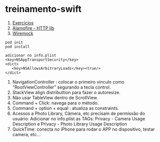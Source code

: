 # treinamento-swift

1. [Exercícios](https://github.com/CWISoftware/treinamento-ios)
2. [Alamofire - HTTP lib](https://github.com/Alamofire/Alamofire)
3. [Wiremock](http://wiremock.org/docs/api/)

```
pod init
pod install

adicionar no info.plist
<key>NSAppTransportSecurity</key>  
<dict>  
   <key>NSAllowsArbitraryLoads</key><true/>  
</dict>
```

1. NavigationController : colocar o primeiro vinculo como "RootViewController" segurando a tecla control.
2. StackView align distributtion para fazer o autoresize.
3. Não usar TableView dentro de ScrollView.
4. Command + Click: navega para o método.
5. Command + option + equal : atualiza as constraints.
6. Acessos a Photo Library, Câmera, etc precisam de permissão do usuário: Adicionar no info.plist as TAGs: Privacy - Camera Usage Description e Privacy - Photo Library Usage Description
7. QuickTime: conecta no iPhone para rodar o APP no dispositivo, testar camera, etc...
